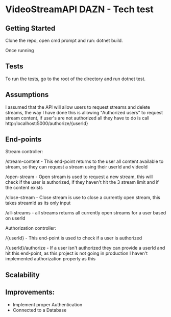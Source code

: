 # VideoStreamAPI DAZN - Tech test

## Getting Started

Clone the repo, open cmd prompt and run: dotnet build.

Once running 

## Tests

To run the tests, go to the root of the directory and run dotnet test.

## Assumptions

I assumed that the API will allow users to request streams and delete streams, the way I have done this is allowing "Authorized users" to 
request stream content, if user's are not authorized all they have to do is call http:/localhost:5000/authorize/{userId}

## End-points

Stream controller:

/stream-content - This end-point returns to the user all content available to stream, so they can request a stream using their userId and videoId

/open-stream - Open stream is used to request a new stream, this will check if the user is authorized, if they haven't hit the 3 stream limit and if
the content exists
 
/close-stream - Close stream is use to close a currently open stream, this takes streamId as its only input

/all-streams - all streams returns all currently open streams for a user based on userId

Authorization controller: 

/{userId} - This end-point is used to check if a user is authorized 

/{userId}/authorize - If a user isn't authorized they can provide a userId and hit this end-point, as this project is not going in production I 
haven't implemented authorization properly as this 

## Scalability



## Improvements:

-	Implement proper Authentication 
-	Connected to a Database





